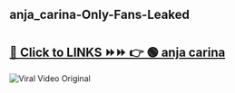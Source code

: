 
 ## anja_carina-Only-Fans-Leaked

# <h2><a href="https://clipsfans.com/anja_carina&ref=git">🔗 Click to LINKS ⏩⏩ 👉 🟢 anja carina </a></h2>

<a href="https://clipsfans.com/anja_carina&ref=git" rel="nofollow" data-target="animated-image.originalLink"><img src="https://i.ibb.co.com/xMMVF88/686577567.gif" alt="Viral Video Original" style="max-width: 100%; display: inline-block;" data-target="animated-image.originalImage"></a>
